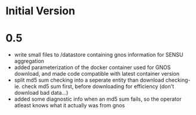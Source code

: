 # Initial Version

# 0.5
- write small files to /datastore containing gnos information for SENSU aggregation
- added parameterization of the docker container used for GNOS download, and made code compatible with latest container version
- split md5 sum checking into a seperate entity than download checking- ie. check md5 sum first, before downloading for efficiency (don't download bad data...)
- added some diagnostic info when an md5 sum fails, so the operator atleast knows what it actually was from gnos

